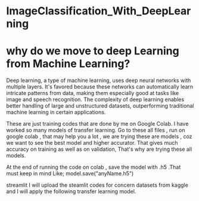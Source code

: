 # ImageClassification_With_DeepLearning
# why do we move to deep Learning from Machine Learning?
Deep learning, a type of machine learning, uses deep neural networks with multiple layers. It's favored because these networks can automatically learn intricate patterns from data, making them especially good at tasks like image and speech recognition. The complexity of deep learning enables better handling of large and unstructured datasets, outperforming traditional machine learning in certain applications.

These are just training codes that are done by me on Google Colab. I have worked so many models of transfer learning. Go to these all files , run on google colab , that may help you a lot , we are trying these are models , coz we want to see the best model and higher accurator. That gives much accuracy on training as well as on validation, That's why are trying these all models.

At the end of running the code on colab , save the model with .h5 .That must keep in mind Like; model.save("anyName.h5")

streamlit
I will upload the steamlit codes for concern datasets from kaggle and I will apply the following transfer learning model.
